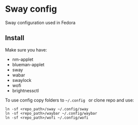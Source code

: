 # Sway config
Sway configuration used in Fedora

## Install
Make sure you have:
- nm-applet
- blueman-applet
- sway
- wabar
- swaylock
- wofi
- brightnessctl

To use config copy folders to `~/.config ` or clone repo and use:
```
ln -sf <repo_path>/sway ~/.config/sway
ln -sf <repo_path>/waybar ~/.config/waybar
ln -sf <repo_path>/wofi ~/.config/wofi
```
